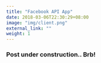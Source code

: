 ```yaml
---
title: "Facebook API App"
date: 2018-03-06T22:30:29+08:00
image: "img/client.png"
external_link: ""
weight: 1
---
```


### Post under construction.. Brb!
